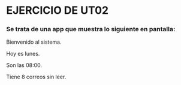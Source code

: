 # EJERCICIO DE UT02
### Se trata de una app que muestra lo siguiente en pantalla:

Bienvenido al sistema.

Hoy es lunes.

Son las 08:00.

Tiene 8 correos sin leer.
